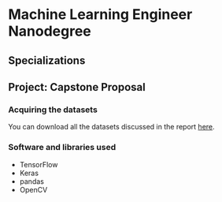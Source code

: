# Machine Learning Engineer Nanodegree
## Specializations
## Project: Capstone Proposal

### Acquiring the datasets
You can download all the datasets discussed in the report [here](https://www.kaggle.com/c/diabetic-retinopathy-detection/data).

### Software and libraries used
* TensorFlow
* Keras
* pandas
* OpenCV
